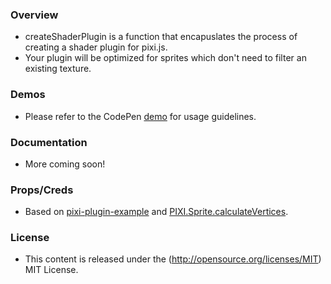 ### Overview
- createShaderPlugin is a function that encapuslates the process of creating a shader plugin for pixi.js.
- Your plugin will be optimized for sprites which don't need to filter an existing texture.

### Demos ###
- Please refer to the CodePen [demo](https://codepen.io/Tazy/pen/PjvPGQ) for usage guidelines.

### Documentation ###
- More coming soon!

### Props/Creds ###
- Based on [pixi-plugin-example](https://github.com/pixijs/pixi-plugin-example) and [PIXI.Sprite.calculateVertices](https://github.com/pixijs/pixi.js/blob/3bae55b62041bf7fe89bad8c2950339d7681ac1a/src/core/sprites/Sprite.js#L170).

### License ###
- This content is released under the (http://opensource.org/licenses/MIT) MIT License.

